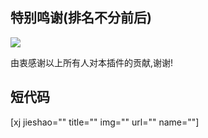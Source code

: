 ## 特别鸣谢(排名不分前后)
<img src="https://i.loli.net/2019/06/06/5cf8b33b1265787979.png">
<p>由衷感谢以上所有人对本插件的贡献,谢谢!</p>

## 短代码
[xj jieshao="" title="" img="" url="" name=""]
